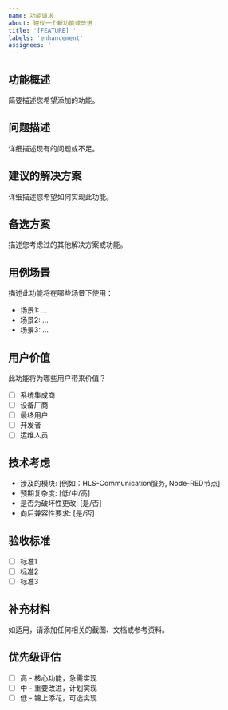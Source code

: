 ```yaml
---
name: 功能请求
about: 建议一个新功能或改进
title: '[FEATURE] '
labels: 'enhancement'
assignees: ''
---
```


## 功能概述

简要描述您希望添加的功能。

## 问题描述

详细描述现有的问题或不足。

## 建议的解决方案

详细描述您希望如何实现此功能。

## 备选方案

描述您考虑过的其他解决方案或功能。

## 用例场景

描述此功能将在哪些场景下使用：

- 场景1: ...
- 场景2: ...
- 场景3: ...

## 用户价值

此功能将为哪些用户带来价值？

- [ ] 系统集成商
- [ ] 设备厂商
- [ ] 最终用户
- [ ] 开发者
- [ ] 运维人员

## 技术考虑

- 涉及的模块: [例如：HLS-Communication服务, Node-RED节点]
- 预期复杂度: [低/中/高]
- 是否为破坏性更改: [是/否]
- 向后兼容性要求: [是/否]

## 验收标准

- [ ] 标准1
- [ ] 标准2
- [ ] 标准3

## 补充材料

如适用，请添加任何相关的截图、文档或参考资料。

## 优先级评估

- [ ] 高 - 核心功能，急需实现
- [ ] 中 - 重要改进，计划实现
- [ ] 低 - 锦上添花，可选实现
